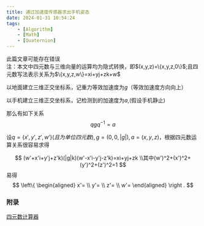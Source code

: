 ```yaml
---
title: 通过加速度传感器求出手机姿态
date: 2024-01-31 10:54:24
tags: 
    - [Algorithm]
    - [Math]
    - [Quaternion]
---
```

<div class="message-body">此篇文章可能存在错误</div>
<!--more-->
注：本文中四元数与三维向量的运算均为隐式转换，即$(x,y,z)=\{x,y,z,0\}$;且四元数写法表示关系为$\{x,y,z,w\}=xi+yj+zk+w$

以地面建立三维正交坐标系，记重力等效加速度为$g$（等效加速度方向向上）

以手机建立三维正交坐标系，记检测到的加速度为$a$,(假设手机静止)

那么有如下关系
$$
qgq^{-1}=a
$$

设$q=\{x',y',z',w'\}(且为单位四元数),g=(0,0,|g|),a=(x,y,z)$，根据四元数运算关系很容易求得

$$
(w'+x'i+y'j+z'k)(|g|k)(w'-x'i-y'j-z'k)=xi+yj+zk
\\其中(w')^2+(x')^2+(y')^2+(z')^2=1
$$
易得
$$
\left\{
    \begin{aligned}
        x'= \\
        y'= \\
        z'= \\
        w'= 
    \end{aligned}
\right .
$$

### 附录

[四元数计算器](https://www.wolframalpha.com/input?i=quaternion+calculator)
